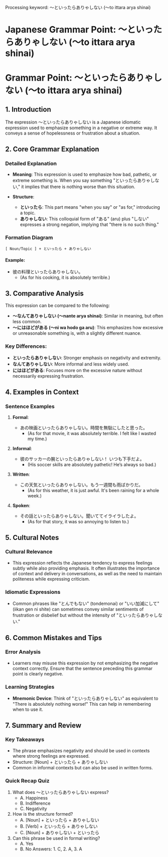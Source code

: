 Processing keyword: ～といったらありゃしない (〜to ittara arya shinai)
# Japanese Grammar Point: ～といったらありゃしない (〜to ittara arya shinai)
# Grammar Point: ～といったらありゃしない (〜to ittara arya shinai)
## 1. Introduction
The expression ～といったらありゃしない is a Japanese idiomatic expression used to emphasize something in a negative or extreme way. It conveys a sense of hopelessness or frustration about a situation. 
## 2. Core Grammar Explanation
### Detailed Explanation
- **Meaning**: This expression is used to emphasize how bad, pathetic, or extreme something is. When you say something "といったらありゃしない," it implies that there is nothing worse than this situation.
  
- **Structure**:
  - **といったら**: This part means "when you say" or "as for," introducing a topic.
  - **ありゃしない**: This colloquial form of "ある" (aru) plus "しない" expresses a strong negation, implying that "there is no such thing."
### Formation Diagram
```
[ Noun/Topic ] + といったら + ありゃしない
```
#### Example:
- 彼の料理といったらありゃしない。
  - (As for his cooking, it is absolutely terrible.)
## 3. Comparative Analysis
This expression can be compared to the following:
- **～なんてありゃしない (〜nante arya shinai)**: Similar in meaning, but often less common.
- **～にはほどがある (〜ni wa hodo ga aru)**: This emphasizes how excessive or unreasonable something is, with a slightly different nuance.
### Key Differences:
- **といったらありゃしない**: Stronger emphasis on negativity and extremity.
- **なんてありゃしない**: More informal and less widely used.
- **にはほどがある**: Focuses more on the excessive nature without necessarily expressing frustration.
## 4. Examples in Context
### Sentence Examples
1. **Formal**:
   - あの映画といったらありゃしない。時間を無駄にしたと思った。
     - (As for that movie, it was absolutely terrible. I felt like I wasted my time.)
     
2. **Informal**:  
   - 彼のサッカーの腕といったらありゃしない！ いつも下手だよ。
     - (His soccer skills are absolutely pathetic! He’s always so bad.)
     
3. **Written**:
   - この天気といったらありゃしない。もう一週間も雨ばかりだ。
     - (As for this weather, it is just awful. It's been raining for a whole week.)
4. **Spoken**:
   - その話といったらありゃしない。聞いててイライラしたよ。
     - (As for that story, it was so annoying to listen to.)
## 5. Cultural Notes
### Cultural Relevance
- This expression reflects the Japanese tendency to express feelings subtly while also providing emphasis. It often illustrates the importance of context and delivery in conversations, as well as the need to maintain politeness while expressing criticism.
### Idiomatic Expressions
- Common phrases like "とんでもない" (tondemonai) or "いい加減にして" (iikan gen ni shite) can sometimes convey similar sentiments of frustration or disbelief but without the intensity of "といったらありゃしない."
## 6. Common Mistakes and Tips
### Error Analysis
- Learners may misuse this expression by not emphasizing the negative context correctly. Ensure that the sentence preceding this grammar point is clearly negative.
### Learning Strategies
- **Mnemonic Device**: Think of "といったらありゃしない" as equivalent to "There is absolutely nothing worse!" This can help in remembering when to use it.
  
## 7. Summary and Review
### Key Takeaways
- The phrase emphasizes negativity and should be used in contexts where strong feelings are expressed.
- Structure: [Noun] + といったら + ありゃしない
- Common in informal contexts but can also be used in written forms.
### Quick Recap Quiz
1. What does ～といったらありゃしない express?
   - A. Happiness
   - B. Indifference
   - C. Negativity
2. How is the structure formed?
   - A. [Noun] + といったら + ありゃしない
   - B. [Verb] + といったら + ありゃしない
   - C. [Noun] + ありゃしない + といったら
3. Can this phrase be used in formal writing?
   - A. Yes
   - B. No
Answers: 1. C, 2. A, 3. A
